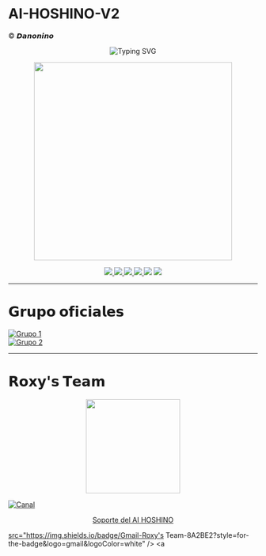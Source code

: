 # AI-HOSHINO-V2
© 𝘿𝙖𝙣𝙤𝙣𝙞𝙣𝙤

<p align="center">
  <img src="https://readme-typing-svg.herokuapp.com?font=Fira+Code&pause=1500&color=8A2BE2&center=true&vCenter=true&width=435&lines=𝐀𝐢+𝐇𝐨𝐬𝐡𝐢𝐧𝐨+⭐;©𝐏𝐨𝐰𝐞𝐫+𝐁𝐲+𝐃𝐚𝐧𝐨𝐧𝐢𝐧𝐨+🌸;𝐁𝐨𝐭+𝐞𝐧+𝐝𝐞𝐬𝐚𝐫𝐫𝐨𝐥𝐥𝐨+🌸;𝐃𝐞𝐣𝐚+𝐭𝐮+𝐞𝐬𝐭𝐫𝐞𝐥𝐥𝐢𝐭𝐚+⭐" alt="Typing SVG" />
</p>

<p align="center">
  <img src="https://i.postimg.cc/SszW6FHr/images-3.jpg" width="400px" />
</p>

<p align="center">
  <a href="https://github.com/ypsuke862">
    <img src="https://img.shields.io/badge/Autor-Danonino-8A2BE2?style=for-the-badge&logo=github&logoColor=white" />
  </a>
  <a href="https://instagram.com/kob_dano_nino">
    <img src="https://img.shields.io/badge/Instagram-kob_dano_nino-8A2BE2?style=for-the-badge&logo=instagram&logoColor=white" />
  </a>
  <a href="https://www.tiktok.com/@dano_nino_uwu">
<img src="https://img.shields.io/badge/TikTok-dano_nino_uwu-8A2BE2?style=for-the-badge&logo=tiktok&logoColor=white" />
  </a>
  <a href="https://wa.me/529992042946">
    <img src="https://img.shields.io/badge/WhatsApp-Chat-8A2BE2?style=for-the-badge&logo=whatsapp&logoColor=white" />
  </a>
  <img src="https://img.shields.io/badge/JavaScript-Verificado-8A2BE2?style=for-the-badge&logo=javascript&logoColor=white" />
  <img src="https://img.shields.io/badge/Node.js-Verificado-8A2BE2?style=for-the-badge&logo=node.js&logoColor=white" />
</p>

---

# 𝗚𝗿𝘂𝗽𝗼 𝗼𝗳𝗶𝗰𝗶𝗮𝗹𝗲𝘀

[![Grupo 1](https://img.shields.io/badge/Grupo_1-WhatsApp-8A2BE2?style=for-the-badge&logo=whatsapp&logoColor=white)](https://chat.whatsapp.com/HIOAhMxbxg6Hnp5gHkY0pT)  
[![Grupo 2](https://img.shields.io/badge/Grupo_2-WhatsApp-8A2BE2?style=for-the-badge&logo=whatsapp&logoColor=white)](https://chat.whatsapp.com/JI6zZ6hd8VA3xQwOdslcv9)

---

# 𝗥𝗼𝘅𝘆'𝘀 𝗧𝗲𝗮𝗺
<p align="center">
  <img src=
"https://i.postimg.cc/VvJLrmTy/Airbrush-Image-Enhancer-1760756059556.jpg" width="190px" />
</p>


[![Canal](https://img.shields.io/badge/Canal-WhatsApp-8A2BE2?style=for-the-badge&logo=whatsapp&logoColor=white)](https://whatsapp.com/channel/0029VbBlsQ63AzNOHxBtKA3A)
<p align="center">
  <a href="limlimstar32@gmail.com">
    <img

# Soporte del AI HOSHINO 
 src="https://img.shields.io/badge/Gmail-Roxy's Team-8A2BE2?style=for-the-badge&logo=gmail&logoColor=white" />
  </a>
  <a
